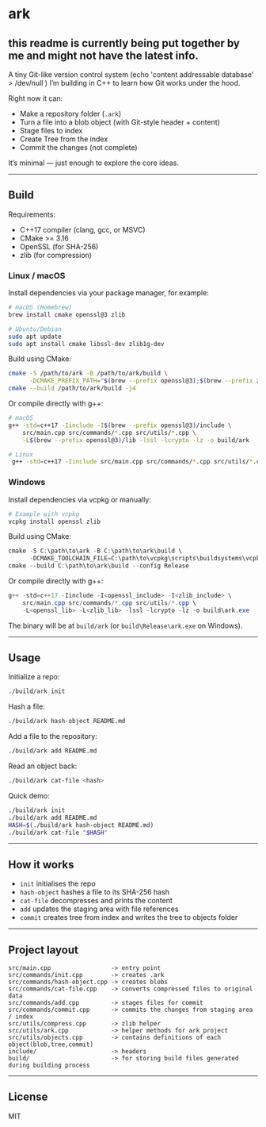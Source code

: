 # ark

## this readme is currently being put together by me and might not have the latest info.

A tiny Git-like version control system (echo 'content addressable database' > /dev/null ) I’m building in C++ to learn how Git works under the hood.

Right now it can:

* Make a repository folder (`.ark`)
* Turn a file into a blob object (with Git-style header + content)
* Stage files to index
* Create Tree from the index
* Commit the changes (not complete)

It’s minimal — just enough to explore the core ideas.

---

## Build

Requirements:

* C++17 compiler (clang, gcc, or MSVC)
* CMake >= 3.16
* OpenSSL (for SHA-256)
* zlib (for compression)

### Linux / macOS

Install dependencies via your package manager, for example:

```bash
# macOS (Homebrew)
brew install cmake openssl@3 zlib

# Ubuntu/Debian
sudo apt update
sudo apt install cmake libssl-dev zlib1g-dev
```

Build using CMake:

```bash
cmake -S /path/to/ark -B /path/to/ark/build \
      -DCMAKE_PREFIX_PATH="$(brew --prefix openssl@3);$(brew --prefix zlib)"
cmake --build /path/to/ark/build -j4
```

Or compile directly with g++:

```bash
# macOS
g++ -std=c++17 -Iinclude -I$(brew --prefix openssl@3)/include \
    src/main.cpp src/commands/*.cpp src/utils/*.cpp \
    -L$(brew --prefix openssl@3)/lib -lssl -lcrypto -lz -o build/ark

# Linux
 g++ -std=c++17 -Iinclude src/main.cpp src/commands/*.cpp src/utils/*.cpp -lssl -lcrypto -lz -o build/ark
```

### Windows

Install dependencies via vcpkg or manually:

```powershell
# Example with vcpkg
vcpkg install openssl zlib
```

Build using CMake:

```powershell
cmake -S C:\path\to\ark -B C:\path\to\ark\build \
      -DCMAKE_TOOLCHAIN_FILE=C:\path\to\vcpkg\scripts\buildsystems\vcpkg.cmake
cmake --build C:\path\to\ark\build --config Release
```

Or compile directly with g++:

```powershell
g++ -std=c++17 -Iinclude -I<openssl_include> -I<zlib_include> \
    src/main.cpp src/commands/*.cpp src/utils/*.cpp \
    -L<openssl_lib> -L<zlib_lib> -lssl -lcrypto -lz -o build\ark.exe
```

The binary will be at `build/ark` (or `build\Release\ark.exe` on Windows).

---

## Usage

Initialize a repo:

```bash
./build/ark init
```

Hash a file:

```bash
./build/ark hash-object README.md
```

Add a file to the repository:

```bash
./build/ark add README.md
```

Read an object back:

```bash
./build/ark cat-file <hash>
```

Quick demo:

```bash
./build/ark init
./build/ark add README.md
HASH=$(./build/ark hash-object README.md)
./build/ark cat-file "$HASH"
```

---

## How it works

* `init` initialises the repo
* `hash-object` hashes a file to its SHA-256 hash
* `cat-file` decompresses and prints the content
* `add` updates the staging area with file references
* `commit` creates tree from index and writes the tree to objects folder

---

## Project layout

```
src/main.cpp                 -> entry point
src/commands/init.cpp        -> creates .ark
src/commands/hash-object.cpp -> creates blobs
src/commands/cat-file.cpp    -> converts compressed files to original data
src/commands/add.cpp         -> stages files for commit
src/commands/commit.cpp      -> commits the changes from staging area / index
src/utils/compress.cpp       -> zlib helper
src/utils/ark.cpp            -> helper methods for ark project
src/utils/objects.cpp        -> contains definitions of each object(blob,tree,commit)
include/                     -> headers
build/                       -> for storing build files generated during building process
```

---

## License

MIT
